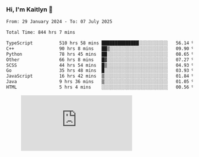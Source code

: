 ### Hi, I'm Kaitlyn 👋
<!--START_SECTION:waka-->

```txt
From: 29 January 2024 - To: 07 July 2025

Total Time: 844 hrs 7 mins

TypeScript          510 hrs 58 mins ██████████████░░░░░░░░░░░   56.14 %
C++                 90 hrs 8 mins   ██▒░░░░░░░░░░░░░░░░░░░░░░   09.90 %
Python              78 hrs 45 mins  ██░░░░░░░░░░░░░░░░░░░░░░░   08.65 %
Other               66 hrs 8 mins   █▓░░░░░░░░░░░░░░░░░░░░░░░   07.27 %
SCSS                44 hrs 54 mins  █▒░░░░░░░░░░░░░░░░░░░░░░░   04.93 %
Go                  35 hrs 48 mins  █░░░░░░░░░░░░░░░░░░░░░░░░   03.93 %
JavaScript          16 hrs 42 mins  ▒░░░░░░░░░░░░░░░░░░░░░░░░   01.84 %
Java                9 hrs 36 mins   ▒░░░░░░░░░░░░░░░░░░░░░░░░   01.05 %
HTML                5 hrs 4 mins    ░░░░░░░░░░░░░░░░░░░░░░░░░   00.56 %
```

<!--END_SECTION:waka-->

<figure><embed src="https://wakatime.com/share/@018d58bc-3d22-46c9-b2d7-4ed36fb8172d/243b5d9b-77cd-4133-89ff-dcc8f225fa18.svg"></embed></figure>
